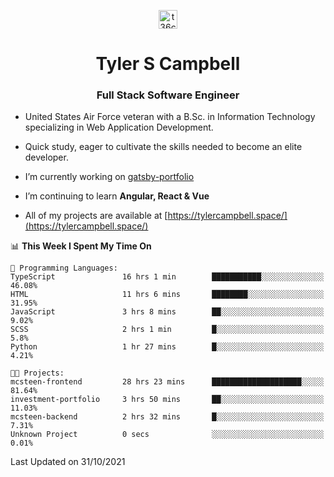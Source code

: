 <p align="center">
<a href="https://www.linkedin.com/in/t36campbell" target="blank"><img align="center" src="https://ik.imagekit.io/t36campbell/Portfolio/linkedin.png.original_m8bbGgPh6.png" alt="t36campbell" height="30" width="30" /></a>
</p>
<h1 align="center">Tyler S Campbell</h1>
<h3 align="center">Full Stack Software Engineer</h3>

* United States Air Force veteran with a B.Sc. in Information Technology specializing in Web Application Development. 

* Quick study, eager to cultivate the skills needed to become an elite developer.

* I’m currently working on [gatsby-portfolio](https://github.com/t36campbell/gatsby-portfolio)

* I’m continuing to learn **Angular, React & Vue**

* All of my projects are available at [https://tylercampbell.space/](https://tylercampbell.space/)

<!--START_SECTION:waka-->
📊 **This Week I Spent My Time On** 

```text
💬 Programming Languages: 
TypeScript               16 hrs 1 min        ███████████░░░░░░░░░░░░░░   46.08% 
HTML                     11 hrs 6 mins       ████████░░░░░░░░░░░░░░░░░   31.95% 
JavaScript               3 hrs 8 mins        ██░░░░░░░░░░░░░░░░░░░░░░░   9.02% 
SCSS                     2 hrs 1 min         █░░░░░░░░░░░░░░░░░░░░░░░░   5.8% 
Python                   1 hr 27 mins        █░░░░░░░░░░░░░░░░░░░░░░░░   4.21%

🐱‍💻 Projects: 
mcsteen-frontend         28 hrs 23 mins      ████████████████████░░░░░   81.64% 
investment-portfolio     3 hrs 50 mins       ██░░░░░░░░░░░░░░░░░░░░░░░   11.03% 
mcsteen-backend          2 hrs 32 mins       █░░░░░░░░░░░░░░░░░░░░░░░░   7.31% 
Unknown Project          0 secs              ░░░░░░░░░░░░░░░░░░░░░░░░░   0.01%

```


 Last Updated on 31/10/2021
<!--END_SECTION:waka-->
